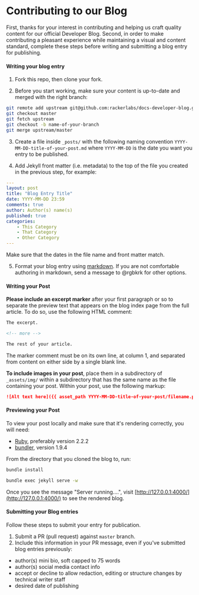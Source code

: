 # Contributing to our Blog

First, thanks for your interest in contributing and helping us craft quality content for our official Developer Blog. Second, in order to make contributing a pleasant experience while maintaining a visual and content standard, complete these steps before writing and submitting a blog entry for publishing.

#### Writing your blog entry

1. Fork this repo, then clone your fork.

2. Before you start working, make sure your content is up-to-date and merged with the right branch:

  ```bash
  git remote add upstream git@github.com:rackerlabs/docs-developer-blog.git
  git checkout master
  git fetch upstream
  git checkout -b name-of-your-branch
  git merge upstream/master
  ```

3. Create a file inside `_posts/` with the following naming convention `YYYY-MM-DD-title-of-your-post.md` where `YYYY-MM-DD` is the date you want you entry to be published.

4. Add Jekyll front matter (i.e. metadata) to the top of the file you created in the previous step, for example:

  ```yaml
  ---
  layout: post
  title: "Blog Entry Title"
  date: YYYY-MM-DD 23:59
  comments: true
  author: Author(s) name(s)
  published: true
  categories:
      - This Category
      - That Category
      - Other Category
  ---
  ```

  Make sure that the dates in the file name and front matter match.

5. Format your blog entry using [markdown](http://daringfireball.net/projects/markdown/basics). If you are not comfortable authoring in markdown, send a message to @rgbkrk for other options.

#### Writing your Post

**Please include an excerpt marker** after your first paragraph or so to separate the preview text that appears on the blog index page from the full article. To do so, use the following HTML comment:

```html
The excerpt.

<!-- more -->

The rest of your article.
```

The marker comment must be on its own line, at column 1, and separated from content on either side by a single blank line.

**To include images in your post**, place them in a subdirectory of `_assets/img/` within a subdirectory that has the same name as the file containing your post. Within your post, use the following markup:

```markdown
![Alt text here]({{ asset_path YYYY-MM-DD-title-of-your-post/filename.png }})
```

#### Previewing your Post

To view your post locally and make sure that it's rendering correctly, you will need:

 * [Ruby](https://www.ruby-lang.org/en/downloads/), preferably version 2.2.2
 * [bundler](http://bundler.io/), version 1.9.4

From the directory that you cloned the blog to, run:

```bash
bundle install

bundle exec jekyll serve -w
```

Once you see the message "Server running....", visit [http://127.0.0.1:4000/](http://127.0.0.1:4000/) to see the rendered blog.

#### Submitting your Blog entries

Follow these steps to submit your entry for publication.

1. Submit a PR (pull request) against `master` branch.
2. Include this information in your PR message, even if you've submitted blog entries previously:

 - author(s) mini bio, soft capped to 75 words
 - author(s) social media contact info
 - accept or decline to allow redaction, editing or structure changes by technical writer staff
 - desired date of publishing
